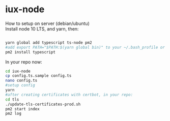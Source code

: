 # iux-node

How to setup on server (debian/ubuntu)  
Install node 10 LTS, and yarn, then:

```bash

yarn global add typescript ts-node pm2
#add export PATH="$PATH:$(yarn global bin)" to your ~/.bash_profile or ~/.bashrc or whatever
pm2 install typescript
```

In your repo now:
```bash
cd iux-node
cp config.ts.sample config.ts
nano config.ts
#setup config
yarn
#after creating certificates with certbot, in your repo:
cd tls
./update-tls-certificates-prod.sh
pm2 start index
pm2 log
```
